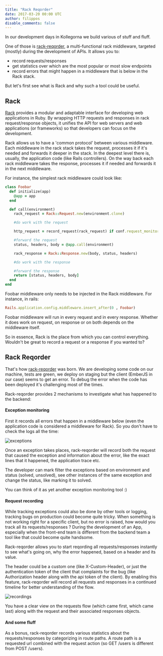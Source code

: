 ```yaml
---
title: "Rack Reqorder"
date: 2017-03-20 00:00 UTC
author: filippos
disable_comments: false
---
```


In our development days in Kollegorna we build various of stuff and fluff.

One of those is [rack-reqorder](https://github.com/kollegorna/rack-reqorder), a multi-functional rack middleware,
targeted (mostly) during the development of APIs. It allows you to:

* record requests/responses
* get statistics over which are the most popular or most slow endpoints
* record errors that might happen in a middleware that is below in the Rack stack.

But let's first see what is Rack and why such a tool could be useful.

## Rack

[Rack](http://rack.github.io/) provides a modular and adaptable interface for developing web applications in Ruby.
By wrapping HTTP requests and responses in rack request/response objects,
it unifies the API for web servers and web applications (or frameworks) so that
developers can focus on the development.

Rack allows us to have a 'common protocol' between various middleware. Each
middleware in the rack stack takes the request, processes it if it's needed and
forwards it deeper in the stack. In the deepest level there is, usually, the application
code (like Rails controllers). On the way back each rack middleware takes the
response, processes it if needed and forwards it in the next middleware.

For instance, the simplest rack middleware could look like:

``` ruby
class Foobar
  def initialize(app)
    @app = app
  end

  def call(environment)
    rack_request = Rack::Request.new(environment.clone)

    #do work with the request

    http_request = record_request(rack_request) if conf.request_monitoring

    #forward the request
    status, headers, body = @app.call(environment)

    rack_response = Rack::Response.new(body, status, headers)

    #do work with the response

    #forward the response
    return [status, headers, body]
  end
end
```

Foobar middleware only needs to be injected in the Rack middleware. For instance,
in rails:

``` ruby
Rails.application.config.middleware.insert_after(0 , Foobar)
```

Foobar middleware will run in every request and in every response. Whether it
does work on request, on response or on both depends on the middleware itself.

So in essence, Rack is the place from which you can control everything. Wouldn't
be great to record a request or a response if you wanted to?

## Rack Reqorder

That's how [rack-reqorder](https://github.com/kollegorna/rack-reqorder) was born.
We are developing some code on our machine, tests
are green, we deploy on staging but the client (EmberJS in our case) seems to
get an error. To debug the error when the code has been deployed it's challenging
most of the times.

Rack-reqorder provides 2 mechanisms to investigate what has happened
to the backend:

#### Exception monitoring
First it records all errors that happen in a middleware below (even the application
code is considered a middleware for Rack). So you don't have to check the logs
all the time:

![exceptions](/posts/images/rack-reqorder/exceptions.png)

Once an exception takes places, rack-reqorder will record both the request that
caused the exception and information about the error, like the exact lines that
it happened, the application trace etc.

The developer can mark filter the exceptions based on environment and status
(solved, unsolved), see other instances of the same exception and change the status,
like marking it to solved.

You can think of it as yet another exception monitoring tool :)

#### Request recording
While tracking exceptions could also be done by other tools or logging, tracking bugs
on production could become quite tricky.
When something is not working right for a specific client, but no error is raised, how would you track all its requests/responses ?
During the development of an App, especially when the front-end team is different from
the backend team a tool like that could become quite handsome.

Rack-reqorder allows you to start reqording all requests/responses instantly
to see what's going on, why the error happened, based on a header and its value.

The header could be a custom one (like X-Custom-Header), or just the authentication
token of the client that complaints for the bug (like Authorization header along
with the api token of the client). By enabling this feature, rack-reqorder will
record all requests and responses in a continued timeline for better understanding of
the flow.

![recordings](/posts/images/rack-reqorder/recordings.png)

You have a clear view on the requests flow (which came first, which came last) along with
the request and their associated responses objects.

#### And some fluff
As a bonus, rack-reqorder records various statistics about the requests/responses
by categorizing in route paths. A route path is a requested url combined with
the request action (so GET /users is different from POST /users).
